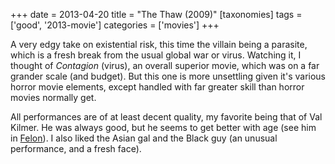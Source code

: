 +++
date = 2013-04-20
title = "The Thaw (2009)"
[taxonomies]
tags = ['good', '2013-movie']
categories = ['movies']
+++

A very edgy take on existential risk, this time the villain being a
parasite, which is a fresh break from the usual global war or virus.
Watching it, I thought of *Contagion* (virus), an overall superior
movie, which was on a far grander scale (and budget). But this one is
more unsettling given it's various horror movie elements, except
handled with far greater skill than horror movies normally get.

All performances are of at least decent quality, my favorite being that
of Val Kilmer. He was always good, but he seems to get better with age
(see him in [Felon]). I also liked the Asian gal and the Black guy (an
unusual performance, and a fresh face).

  [Felon]: @/felon-2008.md
